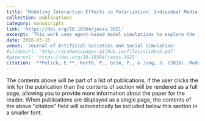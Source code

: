 ```yaml
---
title: "Modeling Interaction Effects in Polarization: Individual Media Influence and the Impact of Town Meetings"
collection: publications
category: manuscripts
link: 'https://doi.org/10.18564/jasss.3021'
excerpt: 'This work uses agent-based model simulations to explore the interplay between direct, human-to-human interaction and media influence on political idea spread.'
date: 2016-03-16
venue: 'Journal of Artificial Societies and Social Simulation'
#slidesurl: 'http://academicpages.github.io/files/slides2.pdf'
#paperurl: 'https://doi.org/10.18564/jasss.3021'
citation: '**Pulick, E.**, Korth, P., Grim, P., & Jung, J. (2016). Modeling Interaction Effects in Polarization: Individual Media Influence and the Impact of Town Meetings. *Journal of Artificial Societies and Social Simulation<*, 19(2), 1. DOI: 10.18564/jasss.3021'
---
```


The contents above will be part of a list of publications, if the user clicks the link for the publication than the contents of section will be rendered as a full page, allowing you to provide more information about the paper for the reader. When publications are displayed as a single page, the contents of the above "citation" field will automatically be included below this section in a smaller font.